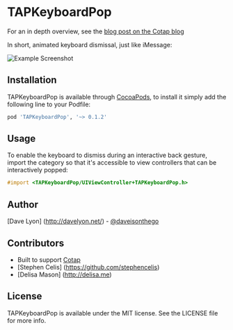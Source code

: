 # TAPKeyboardPop

For an in depth overview, see the [blog post on the Cotap blog](http://engineering.cotap.com/post/77006076500/animating-the-keyboard-with-the-ios7-interactive-pop)

In short, animated keyboard dismissal, just like iMessage:

![Example Screenshot](https://raw.github.com/cotap/TAPKeyboardPop/master/Screenshots/example.png)

## Installation

TAPKeyboardPop is available through [CocoaPods](http://cocoapods.org),
to install it simply add the following line to your Podfile:

``` ruby
pod 'TAPKeyboardPop', '~> 0.1.2'
```

## Usage

To enable the keyboard to dismiss during an interactive back gesture,
import the category so that it's accessible to view controllers that can
be interactively popped:

``` objective-c
#import <TAPKeyboardPop/UIViewController+TAPKeyboardPop.h>
```

## Author

[Dave Lyon] (http://davelyon.net/) - [@daveisonthego](https://twitter.com/daveisonthego)

## Contributors

- Built to support [Cotap](http://cotap.com)
- [Stephen Celis] (https://github.com/stephencelis)
- [Delisa Mason] (http://delisa.me)

## License

TAPKeyboardPop is available under the MIT license. See the LICENSE file
for more info.
